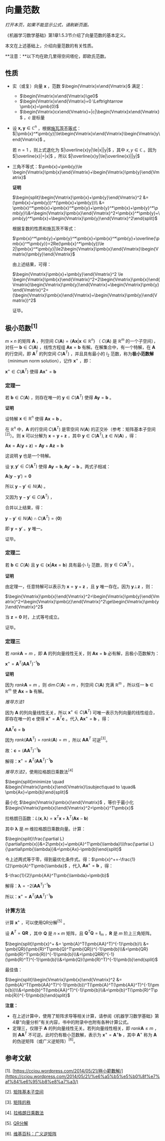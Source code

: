 # 向量范数

*打开本页，如果不能显示公式，请刷新页面。*

《机器学习数学基础》第1章1.5.3节介绍了向量范数的基本定义。

本文在上述基础上，介绍向量范数的有关性质。

**注意：**以下均在欧几里得空间塔伦，即欧氏范数。

## 性质

- 实（或复）向量 $\pmb{x}$ ，范数 $\begin{Vmatrix}x\end{Vmatrix}$ 满足：

  - $\begin{Vmatrix}x\end{Vmatrix}\ge0$
  - $\begin{Vmatrix}x\end{Vmatrix}=0 \Leftrightarrow \pmb{x}=\pmb{0}$
  - $\begin{Vmatrix}cx\end{Vmatrix}=|c|\begin{Vmatrix}x\end{Vmatrix}$ ，$c$ 是标量

- 设 $\pmb{x,y}\in\mathbb{C}^n$ ，根据[施瓦茨不等式](./cauchy-schwarz.html)：$|\pmb{x}^*\pmb{y}|\le\begin{Vmatrix}x\end{Vmatrix}\begin{Vmatrix}y\end{Vmatrix}$ 。

  若 $n=1$ ，则上式退化为 $|\overline{x}y|\le|x||y|$ ，其中 $x,y\in\mathbb{C}$ 。因为 $|\overline{x}|=|x|$ ，所以 $|\overline{x}y|\le|\overline{x}||y|$

- 三角不等式：$\pmb{x}+\pmb{y}\le \begin{Vmatrix}\pmb{x}\end{Vmatrix}+\begin{Vmatrix}\pmb{y}\end{Vmatrix}$

  **证明**

  $\begin{split}\begin{Vmatrix}\pmb{x}+\pmb{y}\end{Vmatrix}^2 &= (\pmb{x}+\pmb{y})^*(\pmb{x}+\pmb{y})\\ &= \pmb{x}^*\pmb{x}+\pmb{x}^*\pmb{y}+\pmb{y}^*\pmb{x}+\pmb{y}^*\pmb{y}\\&=\begin{Vmatrix}\pmb{x}\end{Vmatrix}^2+\pmb{x}^*\pmb{y}+\pmb{y}^*\pmb{x}+\begin{Vmatrix}\pmb{y}\end{Vmatrix}^2\end{split}$

  根据复数的性质和施瓦茨不等式：

  $\pmb{x}^*\pmb{y}+\pmb{y}^*\pmb{x}=\pmb{x}^*\pmb{y}+\overline{\pmb{x}^*\pmb{y}}=2Re(\pmb{x}^*\pmb{y})\le 2|\pmb{x}^*\pmb{y}|\le2\begin{Vmatrix}\pmb{x}\end{Vmatrix}\begin{Vmatrix}\pmb{y}\end{Vmatrix}$

  由上述结果，可得：

  $\begin{Vmatrix}\pmb{x}+\pmb{y}\end{Vmatrix}^2 \le \begin{Vmatrix}\pmb{x}\end{Vmatrix}^2+2\begin{Vmatrix}\pmb{x}\end{Vmatrix}\begin{Vmatrix}\pmb{y}\end{Vmatrix}+\begin{Vmatrix}\pmb{y}\end{Vmatrix}^2=(\begin{Vmatrix}\pmb{x}\end{Vmatrix}+\begin{Vmatrix}\pmb{y}\end{Vmatrix})^2$

  证毕。

## 极小范数$^{[1]}$

$m\times n$ 的矩阵 $\pmb{A}$ ，列空间 $C(\pmb{A})=\{\pmb{Ax}|\pmb{x}\in\mathbb{R}^n\}$ （ $C(\pmb{A})$ 是 $\mathbb{R}^m$ 的一个子空间），对任一 $\pmb{b}\in C(\pmb{A})$ ，线性方程组 $\pmb{Ax}=\pmb{b}$ 有解。在解集合中，有一个特解，在 $\pmb{A}$ 的行空间，即 $\pmb{A}^T$ 的列空间 $C(\pmb{A}^T)$ ，并且具有最小的 $l_2$ 范数，称为**极小范数解**（minimum norm solution），记作 $\pmb{x}^+$ ，即：

 $\pmb{x}^+\in C(\pmb{A}^T)$ 使得 $\pmb{Ax}^+=\pmb{b}$

### 定理一

若 $\pmb{b}\in C(\pmb{A})$ ，则存在唯一的 $\pmb{y}\in C(\pmb{A}^T)$ 使得 $\pmb{Ay}=\pmb{b}$ 。

**证明**

设特解 $\pmb{x}\in \mathbb{R}^n$ 使得 $\pmb{Ax}=\pmb{b}$ 。

在 $\mathbb{R}^n$ 中，$\pmb{A}$ 的行空间 $C(\pmb{A}^T)$ 是零空间 $N(\pmb{A})$ 的正交补（参考：矩阵基本子空间$^{[2]}$）。则 $\pmb{x}$ 可以分解为 $\pmb{x}=\pmb{y}+\pmb{z}$ ，其中 $\pmb{y}\in C(\pmb{A}^T), \pmb{z}\in N(\pmb{A})$ ，得：

$\pmb{Ax}=\pmb{A}(\pmb{y}+\pmb{z})=\pmb{Ay}+\pmb{Az}=\pmb{b}$

这说明 $\pmb{y}$ 也是一个特解。

设 $\pmb{y},\pmb{y}'\in C(\pmb{A}^T)$ 使得 $\pmb{Ay}=\pmb{b},\pmb{Ay}'=\pmb{b}$ 。两式子相减：

$\pmb{A}(\pmb{y}-\pmb{y}')=\pmb{0}$

所以 $\pmb{y}-\pmb{y}'\in N(\pmb{A})$ 。

又因为 $\pmb{y}-\pmb{y}'\in C(\pmb{A}^T)$ ，

合并以上结果，得：

$\pmb{y}-\pmb{y}'\in N(\pmb{A})\cap C(\pmb{A}^T)=\{\pmb{0}\}$

即 $\pmb{y}=\pmb{y}'$ 。$\pmb{y}$ 唯一。

证毕。

### 定理二

若 $\pmb{b}\in C(\pmb{A})$ 且 $\pmb{y}\in \{\pmb{x}|\pmb{Ax}=\pmb{b}\}$ 具有最小 $l_2$ 范数，则 $\pmb{y}\in C(\pmb{A}^T)$ 。

**证明**

由定理一，任意特解可以表示为 $\pmb{x}=\pmb{y}+\pmb{z}$ ，且 $\pmb{y}$ 唯一存在。因为 $\pmb{y}\bot\pmb{z}$ ，则：

$\begin{Vmatrix}\pmb{x}\end{Vmatrix}^2=\begin{Vmatrix}\pmb{y}\end{Vmatrix}^2+\begin{Vmatrix}\pmb{z}\end{Vmatrix}^2\ge\begin{Vmatrix}\pmb{y}\end{Vmatrix}^2$

当 $\pmb{z}=\pmb{0}$ 时，上式等号成立。

证毕。

### 定理三

若 $rank \pmb{A}=m$ ，即 $\pmb{A}$ 的列向量线性无关，则 $\pmb{Ax}=\pmb{b}$ 必有解，且极小范数解为：

$\pmb{x}^+=\pmb{A}^T(\pmb{AA}^T)^{-1}\pmb{b}$

**证明**

因为 $rank \pmb{A}=m$ ，则 $\dim C(\pmb{A})=m$ ，列空间 $C(\pmb{A})$ 充满 $\mathbb{R}^m$ ，所以任一 $\pmb{b}\in\mathbb{R}^m$ 使 $\pmb{Ax}=\pmb{b}$ 有解。

*推导方法1*

因为 $\pmb{A}$ 的列向量线性无关，所以 $\pmb{x}^+\in C(\pmb{A}^T)$ 可唯一表示为列向量的线性组合，即存在唯一的 $\pmb{c}$ 使得 $\pmb{x}^+=\pmb{A}^T\pmb{c}$ 。代入 $\pmb{Ax}^+=\pmb{b}$ ，得：

$\pmb{AA}^T\pmb{c}=\pmb{b}$

因为 $rank(\pmb{AA}^T)=rank(\pmb{A})=m$ ，所以 $\pmb{AA}^T$ 可逆$^{[3]}$。

故：$\pmb{c}=(\pmb{AA}^T)^{-1}\pmb{b}$

解得：$\pmb{x}^+=\pmb{A}^T(\pmb{AA}^T)^{-1}\pmb{b}$

*推导方法2*，使用拉格朗日乘数法$^{[4]}$

$\begin{split}minimize \quad &\begin{Vmatrix}\pmb{x}\end{Vmatrix}\\subject\quad to \quad& \pmb{Ax}=\pmb{b}\end{split}$

最小化 $\begin{Vmatrix}\pmb{x}\end{Vmatrix}$ ，等价于最小化 $\begin{Vmatrix}\pmb{x}\end{Vmatrix}^2=\pmb{x}^T\pmb{x}$

拉格朗日函数：$L(\pmb{x},\pmb{\lambda})=\pmb{x}^T\pmb{x}+\pmb{\lambda}^T(\pmb{Ax}-\pmb{b})$

其中 $\pmb{\lambda}$ 是 $m$ 维拉格朗日乘数向量。计算：

$\begin{split}\frac{\partial L}{\partial\pmb{x}}&=2\pmb{x}+\pmb{A}^T\pmb{\lambda}\\\frac{\partial L}{\partial\pmb{\lambda}}&=\pmb{Ax}-\pmb{b}\end{split}$

令上述两式等于零，得到最优化条件式。得：$\pmb{x}^+=-\frac{1}{2}\pmb{A}^T\pmb{\lambda}$ ，代入 $\pmb{Ax}^+=\pmb{b}$ ，得：

$-\frac{1}{2}\pmb{AA}^T\pmb{\lambda}=\pmb{b}$

解得：$\pmb{\lambda}=-2(\pmb{AA}^T)^{-1}\pmb{b}$

所以：$\pmb{x}^+=\pmb{A}^T(\pmb{AA}^T)^{-1}\pmb{b}$

### 计算方法

计算 $\pmb{x}^+$ ，可以使用QR分解$^{[5]}$ 。

设 $\pmb{A}^T=\pmb{QR}$ ，其中 $\pmb{Q}$ 是 $n\times m$ 矩阵，且 $\pmb{Q}^T\pmb{Q}=\pmb{I}_m$ ，$\pmb{R}$ 是 $m$ 阶上三角矩阵。

$\begin{split}\pmb{x}^+ &= \pmb{A}^T(\pmb{AA}^T)^{-1}\pmb{b}\\ &= \pmb{QR}(\pmb{R}^T\pmb{Q}^T\pmb{QR})^{-1}\pmb{b}\\&=\pmb{QR}(\pmb{R}^T\pmb{R})^{-1}\pmb{b}\\&=\pmb{QRR}^{-1}(\pmb{R}^T)^{-1}\pmb{b}\\&=\pmb{Q}(\pmb{R}^T)^{-1}\pmb{b}\end{split}$

最佳值：

$\begin{split}\begin{Vmatrix}\pmb{x}\end{Vmatrix}^2 &= (\pmb{A}^T(\pmb{AA}^T)^{-1}\pmb{b})^T(\pmb{A}^T(\pmb{AA}^T)^{-1}\pmb{b})\\&=\pmb{b}^T(\pmb{AA}^T)^{-1}\pmb{b}\\&=\pmb{b}^T(\pmb{R}^T\pmb{R})^{-1}\pmb{b}\end{split}$

**注意：**

- 在上述计算中，使用了矩阵求导等相关计算，请参阅《机器学习数学基础》第4章“向量分析”有关内容，书中的附录中也附有各种计算公式。
- 定理三，仅限于 $\pmb{A}$ 的列向量线性无关。若列向量线性相关，即 $rank\pmb{A}\le m$ ，则 $\pmb{AA}^T$ 不可逆。此时仍有极小范数解，表示为 $\pmb{x}^+=\pmb{A}^+\pmb{b}$ ，其中 $\pmb{A}^+$ 称为 $\pmb{A}$ 的伪逆矩阵（或广义逆矩阵）$^{[6]}$。

## 参考文献

[1]. [https://ccjou.wordpress.com/2014/05/21/極小範數解/](https://ccjou.wordpress.com/2014/05/21/%e6%a5%b5%e5%b0%8f%e7%af%84%e6%95%b8%e8%a7%a3/)

[2]. [矩阵基本子空间](./basetheory.html)

[3]. [矩阵的秩](./rank.html)

[4]. [拉格朗日乘数法](./lagrangemulti.html)

[5]. [QR分解](./qr_decomposition.html)

[6]. [维基百科：广义逆矩阵](https://zh.wikipedia.org/wiki/%E5%B9%BF%E4%B9%89%E9%80%86%E9%98%B5)



